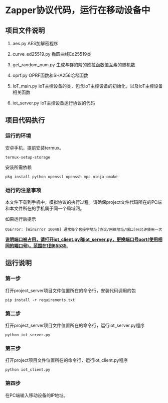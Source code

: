 # Zapper协议代码，运行在移动设备中

## 项目文件说明

1. aes.py AES加解密程序

2. curve_ed25519.py 椭圆曲线Ed25519类

3. get_random_num.py 生成与群的阶的欧拉函数值互素的随机数

4. oprf.py OPRF函数和SHA256哈希函数

5. IoT_main.py IoT主控设备的类，包含IoT主控设备的初始化，以及IoT主控设备相关函数

6. iot_server.py IoT主控设备运行协议的代码

## 项目代码执行

### 运行的环境

安卓手机，提前安装termux。

```shell
termux-setup-storage
```



安装所需依赖

```shell
pkg install python openssl openssh mpc ninja cmake
```

### 运行的注意事项

本文件下载到手机中，模拟协议的执行过程。请确保project文件代码所在的PC端和本文件所在的手机属于同一个局域网。

如果运行后提示

```
OSError: [WinError 10048] 通常每个套接字地址(协议/网络地址/端口)只允许使用一次
```

<u>**说明端口被占用，请打开iot_client.py和iot_server.py，更换端口号port(使用相同的端口号)，范围在1到65535**.</u>

## 运行说明

### 第一步

打开project_server项目文件位置所在的命令行，安装代码调用的包

```
pip install -r requirements.txt
```

### 第二步

打开project_server项目文件位置所在的命令行，运行iot_server.py程序

```
python iot_server.py
```

### 第三步

打开project项目文件位置所在的命令行，运行iot_client.py程序

```
python iot_client.py
```

### 第四步

在PC端输入移动设备的IP地址。
